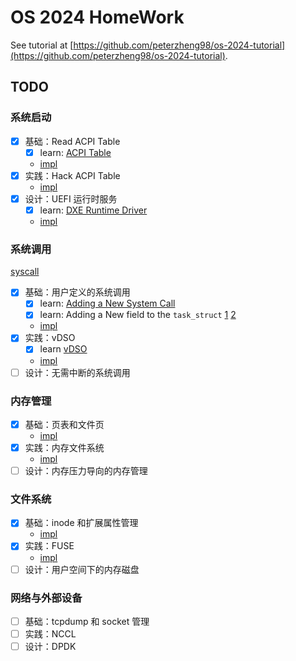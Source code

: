 # OS 2024 HomeWork

See tutorial at [https://github.com/peterzheng98/os-2024-tutorial](https://github.com/peterzheng98/os-2024-tutorial).

## TODO

### 系统启动

- [x] 基础：Read ACPI Table
  - [x] learn: [ACPI Table](https://blog.csdn.net/u011280717/article/details/124959776)
  - [impl](./HelloWorldPkg/HelloWorld.c)
- [x] 实践：Hack ACPI Table
  - [impl](./HelloWorldPkg/HelloWorld.c)
- [x] 设计：UEFI 运行时服务
  - [x] learn: [DXE Runtime Driver](https://tianocore-docs.github.io/edk2-ModuleWriteGuide/draft/8_dxe_drivers_non-uefi_drivers/88_dxe_runtime_driver.html)
  - [impl](./HardwareInfoAppPkg)

### 系统调用

[syscall](./syscall/)

- [x] 基础：用户定义的系统调用
  - [x] learn: [Adding a New System Call](https://www.kernel.org/doc/html/v5.15/process/adding-syscalls.html)
  - [x] learn: Adding a New field to the `task_struct` [1](https://stackoverflow.com/questions/8044652/adding-entry-to-task-struct-and-initializing-to-default-value) [2](https://www.linuxquestions.org/questions/programming-9/adding-a-new-field-to-task_struct-310638/)
  - [impl](./syscall/kv_syscall/)
- [x] 实践：vDSO
  - [x] learn [vDSO](https://zhuanlan.zhihu.com/p/436454953)
  - [impl](./syscall/vdso/)
- [ ] 设计：无需中断的系统调用

### 内存管理

- [x] 基础：页表和文件页
  - [impl](./memctrl/mmap/)
- [x] 实践：内存文件系统
  - [impl](./memctrl/ramfs/)
- [ ] 设计：内存压力导向的内存管理

### 文件系统

- [x] 基础：inode 和扩展属性管理
  - [impl](./filesystem/inode/)
- [x] 实践：FUSE
  - [impl](./filesystem/fuse/)
- [ ] 设计：用户空间下的内存磁盘

### 网络与外部设备

- [ ] 基础：tcpdump 和 socket 管理
- [ ] 实践：NCCL
- [ ] 设计：DPDK
